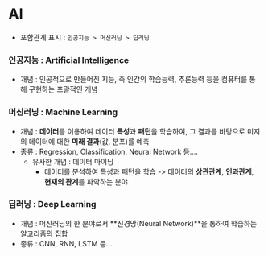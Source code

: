 # AI

- 포함관계 표시 : `인공지능 > 머신러닝 > 딥러닝`

### 인공지능 : Artificial Intelligence
- 개념 : 인공적으로 만들어진 지능, 즉 인간의 학습능력, 추론능력 등을 컴퓨터를 통해 구현하는 포괄적인 개념

### 머신러닝 : Machine Learning
- 개념 : **데이터**를 이용하여 데이터 **특성**과 **패턴**을 학습하여, 그 결과를 바탕으로 미지의 데이터에 대한 **미래 결과**(값, 분포)를 예측
- 종류 : Regression, Classification, Neural Network 등....
  - 유사한 개념 : 데이터 마이닝
    - 데이터를 분석하여 특성과 패턴을 학습 -> 데이터의 **상관관계**, **인과관계**, **현재의 관계**를 파악하는 분야

### 딥러닝 : Deep Learning
- 개념 : 머신러닝의 한 분야로서 **신경망(Neural Network)**을 통하여 학습하는 알고리즘의 집합
- 종류 : CNN, RNN, LSTM 등....
